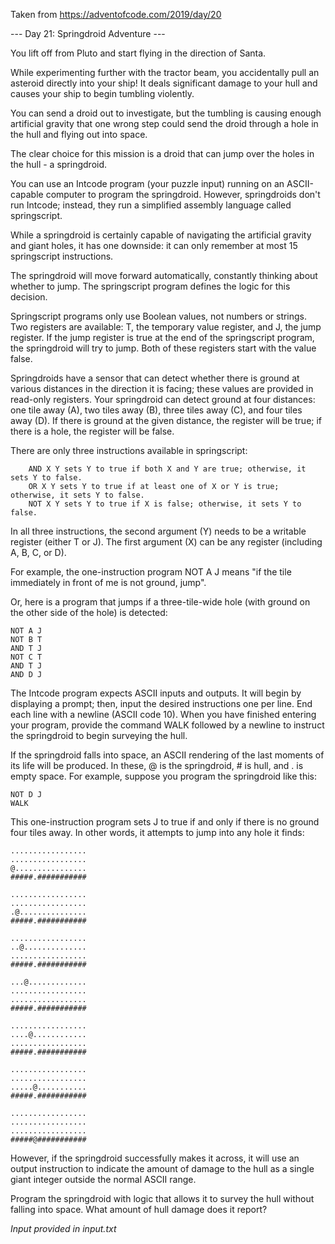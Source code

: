 Taken from https://adventofcode.com/2019/day/20

--- Day 21: Springdroid Adventure ---

You lift off from Pluto and start flying in the direction of Santa.

While experimenting further with the tractor beam, you accidentally pull an asteroid directly into your ship! It deals significant damage to your hull and causes your ship to begin tumbling violently.

You can send a droid out to investigate, but the tumbling is causing enough artificial gravity that one wrong step could send the droid through a hole in the hull and flying out into space.

The clear choice for this mission is a droid that can jump over the holes in the hull - a springdroid.

You can use an Intcode program (your puzzle input) running on an ASCII-capable computer to program the springdroid. However, springdroids don't run Intcode; instead, they run a simplified assembly language called springscript.

While a springdroid is certainly capable of navigating the artificial gravity and giant holes, it has one downside: it can only remember at most 15 springscript instructions.

The springdroid will move forward automatically, constantly thinking about whether to jump. The springscript program defines the logic for this decision.

Springscript programs only use Boolean values, not numbers or strings. Two registers are available: T, the temporary value register, and J, the jump register. If the jump register is true at the end of the springscript program, the springdroid will try to jump. Both of these registers start with the value false.

Springdroids have a sensor that can detect whether there is ground at various distances in the direction it is facing; these values are provided in read-only registers. Your springdroid can detect ground at four distances: one tile away (A), two tiles away (B), three tiles away (C), and four tiles away (D). If there is ground at the given distance, the register will be true; if there is a hole, the register will be false.

There are only three instructions available in springscript:

```
    AND X Y sets Y to true if both X and Y are true; otherwise, it sets Y to false.
    OR X Y sets Y to true if at least one of X or Y is true; otherwise, it sets Y to false.
    NOT X Y sets Y to true if X is false; otherwise, it sets Y to false.
```

In all three instructions, the second argument (Y) needs to be a writable register (either T or J). The first argument (X) can be any register (including A, B, C, or D).

For example, the one-instruction program NOT A J means "if the tile immediately in front of me is not ground, jump".

Or, here is a program that jumps if a three-tile-wide hole (with ground on the other side of the hole) is detected:

```
NOT A J
NOT B T
AND T J
NOT C T
AND T J
AND D J
```

The Intcode program expects ASCII inputs and outputs. It will begin by displaying a prompt; then, input the desired instructions one per line. End each line with a newline (ASCII code 10). When you have finished entering your program, provide the command WALK followed by a newline to instruct the springdroid to begin surveying the hull.

If the springdroid falls into space, an ASCII rendering of the last moments of its life will be produced. In these, @ is the springdroid, # is hull, and . is empty space. For example, suppose you program the springdroid like this:

```
NOT D J
WALK
```

This one-instruction program sets J to true if and only if there is no ground four tiles away. In other words, it attempts to jump into any hole it finds:

```
.................
.................
@................
#####.###########

.................
.................
.@...............
#####.###########

.................
..@..............
.................
#####.###########

...@.............
.................
.................
#####.###########

.................
....@............
.................
#####.###########

.................
.................
.....@...........
#####.###########

.................
.................
.................
#####@###########
```

However, if the springdroid successfully makes it across, it will use an output instruction to indicate the amount of damage to the hull as a single giant integer outside the normal ASCII range.

Program the springdroid with logic that allows it to survey the hull without falling into space. What amount of hull damage does it report?


*Input provided in input.txt*
